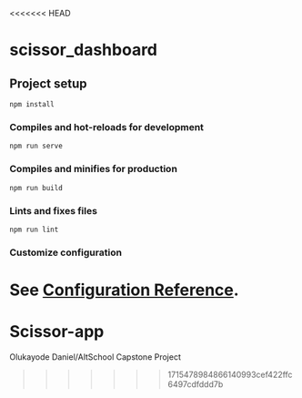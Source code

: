 <<<<<<< HEAD
# scissor_dashboard

## Project setup
```
npm install
```

### Compiles and hot-reloads for development
```
npm run serve
```

### Compiles and minifies for production
```
npm run build
```

### Lints and fixes files
```
npm run lint
```

### Customize configuration
See [Configuration Reference](https://cli.vuejs.org/config/).
=======
# Scissor-app
Olukayode Daniel/AltSchool Capstone Project
>>>>>>> 1715478984866140993cef422ffc6497cdfddd7b
